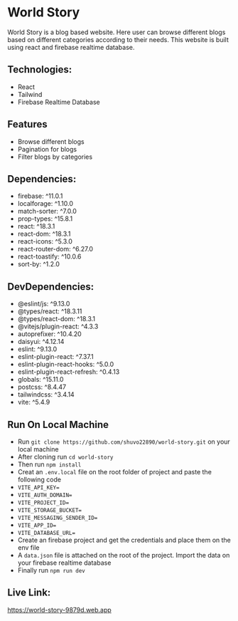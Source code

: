 # World Story

World Story is a blog based website. Here user can browse different blogs based on different categories according to their needs. This website is built using react and firebase realtime database.

## Technologies:
- React
- Tailwind
- Firebase Realtime Database

## Features
- Browse different blogs
- Pagination for blogs
- Filter blogs by categories

## Dependencies: 
- firebase: ^11.0.1
- localforage: ^1.10.0
- match-sorter: ^7.0.0
- prop-types: ^15.8.1
- react: ^18.3.1
- react-dom: ^18.3.1
- react-icons: ^5.3.0
- react-router-dom: ^6.27.0
- react-toastify: ^10.0.6
- sort-by: ^1.2.0

## DevDependencies:
- @eslint/js: ^9.13.0
- @types/react: ^18.3.11
- @types/react-dom: ^18.3.1
- @vitejs/plugin-react: ^4.3.3
- autoprefixer: ^10.4.20
- daisyui: ^4.12.14
- eslint: ^9.13.0
- eslint-plugin-react: ^7.37.1
- eslint-plugin-react-hooks: ^5.0.0
- eslint-plugin-react-refresh: ^0.4.13
- globals: ^15.11.0
- postcss: ^8.4.47
- tailwindcss: ^3.4.14
- vite: ^5.4.9

## Run On Local Machine
- Run `git clone https://github.com/shuvo22890/world-story.git` on your local machine
- After cloning run `cd world-story`
- Then run `npm install`
- Creat an `.env.local` file on the root folder of project and paste the following code
- `VITE_API_KEY=`
- `VITE_AUTH_DOMAIN=`
- `VITE_PROJECT_ID=`
- `VITE_STORAGE_BUCKET=`
- `VITE_MESSAGING_SENDER_ID=`
- `VITE_APP_ID=`
- `VITE_DATABASE_URL=`
- Create an firebase project and get the credentials and place them on the env file
- A `data.json` file is attached on the root of the project. Import the data on your firebase realtime database
- Finally run `npm run dev`

## Live Link:
https://world-story-9879d.web.app
